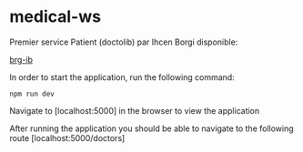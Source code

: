 # medical-ws

Premier service Patient (doctolib) par Ihcen Borgi disponible:

[brg-ib](https://github.com/brg-ib/doctolib_app)

In order to start the application, run the following command:

``` npm run dev ```

Navigate to [localhost:5000] in the browser to view the application


After running the application you should be able to navigate to the following route [localhost:5000/doctors]